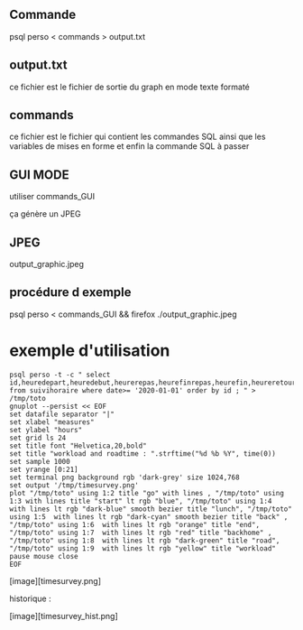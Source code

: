 ## Commande 

psql perso < commands > output.txt
 
## output.txt

ce fichier est le fichier de sortie du graph en mode texte formaté 


## commands

ce fichier est le fichier qui contient les commandes SQL ainsi que les variables de mises en forme et enfin la commande SQL à passer 
 
## GUI MODE 

utiliser commands\_GUI

ça génère un JPEG

## JPEG

output\_graphic.jpeg

## procédure d exemple 

psql perso < commands\_GUI && firefox ./output\_graphic.jpeg
 
# exemple d'utilisation 

```
psql perso -t -c " select id,heuredepart,heuredebut,heurerepas,heurefinrepas,heurefin,heureretour,trajet,tempsjournalier from suivihoraire where date>= '2020-01-01' order by id ; " > /tmp/toto 
gnuplot --persist << EOF
set datafile separator "|"
set xlabel "measures"
set ylabel "hours"
set grid ls 24
set title font "Helvetica,20,bold"
set title "workload and roadtime : ".strftime("%d %b %Y", time(0))
set sample 1000
set yrange [0:21]
set terminal png background rgb 'dark-grey' size 1024,768
set output '/tmp/timesurvey.png'
plot "/tmp/toto" using 1:2 title "go" with lines , "/tmp/toto" using 1:3 with lines title "start" lt rgb "blue", "/tmp/toto" using 1:4  with lines lt rgb "dark-blue" smooth bezier title "lunch", "/tmp/toto" using 1:5  with lines lt rgb "dark-cyan" smooth bezier title "back" , "/tmp/toto" using 1:6  with lines lt rgb "orange" title "end", "/tmp/toto" using 1:7  with lines lt rgb "red" title "backhome" , "/tmp/toto" using 1:8  with lines lt rgb "dark-green" title "road", "/tmp/toto" using 1:9  with lines lt rgb "yellow" title "workload"
pause mouse close
EOF
```

[image][timesurvey.png]

historique : 

[image][timesurvey_hist.png]
